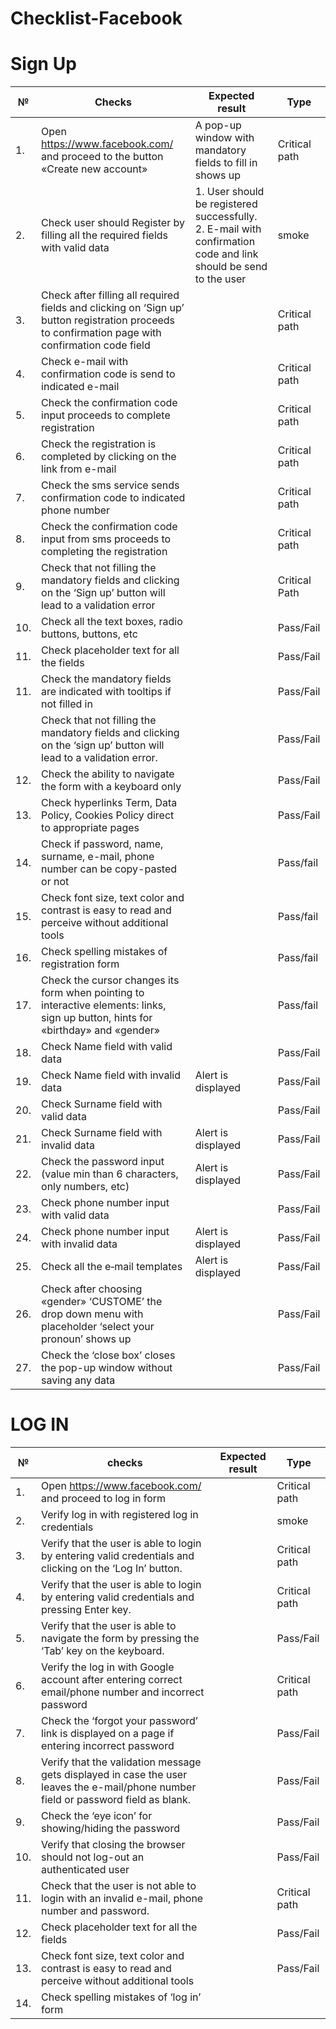 # Checklist-Facebook

# Sign Up 
|     №      |     Checks                                                                                                                                                      |     Expected result                                                                                                             |     Type             |
|------------|-----------------------------------------------------------------------------------------------------------------------------------------------------------------|---------------------------------------------------------------------------------------------------------------------------------|----------------------|
|     1.     |     Open https://www.facebook.com/ and   proceed to the button «Create new account»                                                                             |     A pop-up window with   mandatory fields to fill in shows up                                                                 |     Critical path    |
|     2.     |     Check user should Register by filling   all the required fields with valid data                                                                             |     1. User should be   registered successfully.      2. E-mail with   confirmation code and link should be send to the user    |     smoke            |
|     3.     |     Check after filling all   required fields and  clicking on ‘Sign   up’ button  registration proceeds to   confirmation page with confirmation code field    |                                                                                                                                 |     Critical path    |
|     4.     |     Check e-mail with confirmation code is   send to indicated e-mail                                                                                           |                                                                                                                                 |     Critical path    |
|     5.     |     Check the confirmation code input proceeds   to complete registration                                                                                       |                                                                                                                                 |     Critical path    |
|     6.     |     Check the registration is completed by   clicking on the link from e-mail                                                                                   |                                                                                                                                 |     Critical path    |
|     7.     |     Check the sms service sends confirmation   code to indicated phone number                                                                                   |                                                                                                                                 |     Critical path    |
|     8.     |     Check the confirmation code input from   sms proceeds to completing the registration                                                                        |                                                                                                                                 |     Critical path    |
|     9.     |     Check that not filling the mandatory fields and clicking on the ‘Sign   up’ button will lead to a validation error                                          |                                                                                                                                 |     Critical Path    |
|     10.    |     Check all the text boxes, radio buttons,   buttons, etc                                                                                                     |                                                                                                                                 |     Pass/Fail        |
|     11.    |     Check placeholder   text for all the fields                                                                                                                 |                                                                                                                                 |     Pass/Fail        |
|     11.    |     Check the mandatory   fields are indicated with tooltips if not filled in                                                                                   |                                                                                                                                 |     Pass/Fail        |
|            |     Check that not filling the mandatory fields and clicking on the ‘sign   up’ button will lead to a validation error.                                         |                                                                                                                                 |     Pass/Fail        |
|     12.    |     Check the ability to navigate the form with a keyboard   only                                                                                               |                                                                                                                                 |     Pass/Fail        |
|     13.    |     Check hyperlinks   Term, Data Policy, Cookies Policy direct to appropriate pages                                                                            |                                                                                                                                 |     Pass/Fail        |
|     14.    |     Check if password, name, surname, e-mail, phone number can be   copy-pasted or not                                                                          |                                                                                                                                 |     Pass/fail        |
|     15.    |     Check font size,   text color and contrast  is easy to   read and perceive without additional tools                                                         |                                                                                                                                 |     Pass/fail        |
|     16.    |     Check spelling   mistakes of registration form                                                                                                              |                                                                                                                                 |     Pass/fail        |
|     17.    |     Check the   cursor changes its form when pointing to interactive elements: links, sign up   button, hints for «birthday» and «gender»                       |                                                                                                                                 |     Pass/fail        |
|     18.    |     Check Name field with valid data                                                                                                                            |                                                                                                                                 |     Pass/Fail        |
|     19.    |     Check Name field with invalid data                                                                                                                          |     Alert is displayed                                                                                                          |     Pass/Fail        |
|     20.    |     Check Surname field with valid data                                                                                                                         |                                                                                                                                 |     Pass/Fail        |
|     21.    |     Check Surname field with invalid data                                                                                                                       |     Alert is displayed                                                                                                          |     Pass/Fail        |
|     22.    |     Check the password input (value min than   6 characters, only numbers, etc)                                                                                 |     Alert is displayed                                                                                                          |     Pass/Fail        |
|     23.    |     Check phone number input with valid data                                                                                                                    |                                                                                                                                 |     Pass/Fail        |
|     24.    |     Check phone number input with invalid   data                                                                                                                |     Alert is displayed                                                                                                          |     Pass/Fail        |
|     25.    |     Check all the e‐mail   templates                                                                                                                            |     Alert is displayed                                                                                                          |     Pass/Fail        |
|     26.    |     Check after choosing «gender» ‘CUSTOME’   the drop down menu with placeholder ‘select your pronoun’ shows up                                                |                                                                                                                                 |     Pass/Fail        |
|     27.    |     Check the ‘close box’  closes the pop-up window without saving any   data                                                                                   |                                                                                                                                 |     Pass/Fail        |

			
# LOG IN

|     №      |     checks                                                                                                                                   |     Expected result    |     Type             |
|------------|----------------------------------------------------------------------------------------------------------------------------------------------|------------------------|----------------------|
|     1.     |     Open https://www.facebook.com/ and proceed to log in form                                                                                |                        |     Critical path    |
|     2.     |     Verify   log in with registered log in credentials                                                                                       |                        |     smoke            |
|     3.     |     Verify that the user is able to login by entering valid credentials   and clicking on the ‘Log In’ button.                               |                        |     Critical path    |
|     4.     |     Verify that the user is able to login by entering valid credentials   and pressing Enter key.                                            |                        |     Critical path    |
|     5.     |     Verify that the user is able to navigate the form by pressing the   ‘Tab’ key on the keyboard.                                           |                        |     Pass/Fail        |
|     6.     |     Verify the log in   with Google account after entering correct email/phone number and incorrect   password                               |                        |     Critical path    |
|     7.     |     Check the ‘forgot   your password’ link is displayed on a page if entering incorrect password                                            |                        |     Pass/Fail        |
|     8.     |     Verify that the validation message gets displayed in case the user   leaves the e-mail/phone number field or password field as blank.    |                        |     Pass/Fail        |
|     9.     |     Check the ‘eye icon’ for showing/hiding the password                                                                                     |                        |     Pass/Fail        |
|     10.    |     Verify that closing the browser should not log-out an authenticated   user                                                               |                        |     Pass/Fail        |
|     11.    |     Check that the user is not able to login with an invalid e-mail, phone   number and password.                                            |                        |     Critical path    |
|     12.    |     Check placeholder   text for all the fields                                                                                              |                        |     Pass/Fail        |
|     13.    |     Check font size,   text color and contrast  is easy to   read and perceive without additional tools                                      |                        |     Pass/Fail        |
|     14.    |     Check spelling   mistakes of ‘log in’ form                                                                                               |                        |  
			
